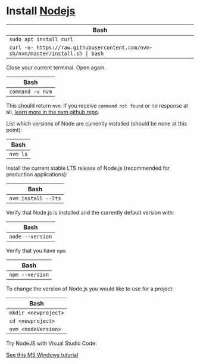 # Install [Nodejs](https://nodejs.org/en/)

| Bash |
| ---- |
| `sudo apt install curl` |
| `curl -o- https://raw.githubusercontent.com/nvm-sh/nvm/master/install.sh \| bash` |

Close your current terminal. Open again.

| Bash |
| ---- |
| `command -v nvm` |

This should return `nvm`. If you receive `command not found` or no response at all, [learn more in the nvm github repo](https://github.com/nvm-sh/nvm).

List which versions of Node are currently installed (should be none at this point):

| Bash |
| ---- |
| `nvm ls` |

Install the current stable LTS release of Node.js (recommended for production applications):

| Bash |
| ---- |
| `nvm install --lts` |

Verify that Node.js is installed and the currently default version with:

| Bash |
| ---- |
| `node --version` |

Verify that you have `npm`:

| Bash |
| ---- |
| `npm --version` |

To change the version of Node.js you would like to use for a project:

| Bash |
| ---- |
| `mkdir <newproject>` |
| `cd <newproject>` |
| `nvm <nodeVersion>` |

Try NodeJS with Visual Studio Code:

[See this MS Windows tutorial](https://learn.microsoft.com/en-us/windows/dev-environment/javascript/nodejs-beginners-tutorial#try-nodejs-with-visual-studio-code)

